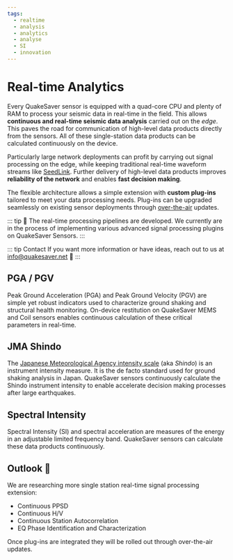 ```yaml
---
tags:
  - realtime
  - analysis
  - analytics
  - analyse
  - SI
  - innovation
---
```

# Real-time Analytics

Every QuakeSaver sensor is equipped with a quad-core CPU and plenty of RAM to process your seismic data in real-time in the field. This allows **continuous and real-time seismic data analysis** carried out on the _edge_. This paves the road for communication of high-level data products directly from the sensors. All of these single-station data products can be calculated continuously on the device.

Particularly large network deployments can profit by carrying out signal processing on the edge, while keeping traditional real-time waveform streams like [SeedLink](../features/realtime-waveforms.md#seedlink). Further delivery of high-level data products improves **reliability of the network** and enables **fast decision making**.

The flexible architecture allows a simple extension with **custom plug-ins** tailored to meet your data processing needs. Plug-ins can be upgraded seamlessly on existing sensor deployments through [over-the-air](../features/system-integrity.md#over-the-air-ota-updates) updates.

::: tip
:construction: The real-time processing pipelines are developed. We currently are in the process of implementing various advanced signal processing plugins on QuakeSaver Sensors.
:::

::: tip Contact
If you want more information or have ideas, reach out to us at <info@quakesaver.net> :e-mail:
:::

## PGA / PGV
Peak Ground Acceleration (PGA) and Peak Ground Velocity (PGV) are simple yet robust indicators used to characterize ground shaking and structural health monitoring. On-device restitution on QuakeSaver MEMS and Coil sensors enables continuous calculation of these critical parameters in real-time.

## JMA Shindo
The [Japanese Meteorological Agency intensity scale](https://en.wikipedia.org/wiki/Japan_Meteorological_Agency_seismic_intensity_scale) (aka _Shindo_) is an instrument intensity measure. It is the de facto standard used for ground shaking analysis in Japan. QuakeSaver sensors continuously calculate the Shindo instrument intensity to enable accelerate decision making processes after large earthquakes.

## Spectral Intensity
Spectral Intensity (SI) and spectral acceleration are measures of the energy in an adjustable limited frequency band. QuakeSaver sensors can calculate these data products continuously.

## Outlook :rocket:

We are researching more single station real-time signal processing extension:

* Continuous PPSD
* Continuous H/V
* Continuous Station Autocorrelation
* EQ Phase Identification and Characterization

Once plug-ins are integrated they will be rolled out through over-the-air updates.
